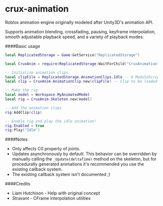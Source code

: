 crux-animation
==============

Roblox animation engine originally modeled after Unity3D's animation API.

Supports animation blending, crossfading, pausing, keyframe interpolation, smooth adjustable playback speed, and a variety of playback modes.

####Basic usage

```lua
local ReplicatedStorage = Game:GetService("ReplicatedStorage")

local CruxAnim = require(ReplicatedStorage:WaitForChild("CruxAnimation")) -- Require the module (animation.lua)

-- Initialize animation clips
local clipFile = ReplicatedStorage.AnimationClips.Idle -- A ModuleScript containing the formatted animation file
local clip = CruxAnim.AnimationClip.new(clipFile) -- Clip to be loaded into the rig

-- Make the rig
local model = Workspace.MyAnimatedModel
local rig = CruxAnim.Skeleton.new(model)

-- Add the animation clips
rig:AddClip(clip)

-- Enable rig and play the idle animation!
rig.Enabled = true
rig:Play("Idle")
```

####Notes
- Only affects C0 property of joints.
- Updates asynchronously by default. This behavior can be overridden by manually calling the `_Update(deltaTime)` method on the skeleton, but for procedurally generated animations it's recommended you use the existing callback system.
- The existing callback system isn't documented ;)

####Credits
- Liam Hutchison - Help with original concept
- Stravant - CFrame interpolation utilities
